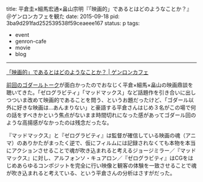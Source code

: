 title: 平倉圭×細馬宏通×畠山宗明『「映画的」であるとはどのようなことか？』＠ゲンロンカフェを観た
date: 2015-09-18
pid: 3ba9d291fad252539538f59ceaeee167
status: p
tags:
- event
- genron-cafe
- movie
- blog
---

[「映画的」であるとはどのようなことか？ | ゲンロンカフェ][1]

[前回のゴダールトーク][2]が面白かったのでおなじく平倉×細馬×畠山の映画鼎談を聴いてきた。「ゼログラビティ」「マッドマックス」など話題作を引き合いに出しつついま改めて映画的であることを問う、というお題だったけど、「ゴダール以外に好きな映画は…あんまりない」と豪語する平倉さんはじめ３名がこの場で何の話をすべきかという焦点がないまま時間切れになった感があってゴダール回のような高揚感がなかったのは残念だったな。

『マッドマックス』と『ゼログラビティ』は監督が確信している映画の魂（アニマ）のありかたがまったく逆で、仮にフィルムには記録されなくても本物を本当にアクションさせることで魂が吹き込まれると考えるジョージミラー／『マッドマックス』に対し、アルフォンソ・キュアロン／『ゼログラビティ』はCGをはじめあらゆるコンポジットを完全に行い映像と観客の体験を一致させることで魂が吹き込まれると考えている、という平倉さんの分析はさすがだった。

[1]:	http://genron-cafe.jp/event/20150918/
[2]:	http://text-perforation.doppac.cc/2015/03/29/201503/hosoma-hirakura-godard/